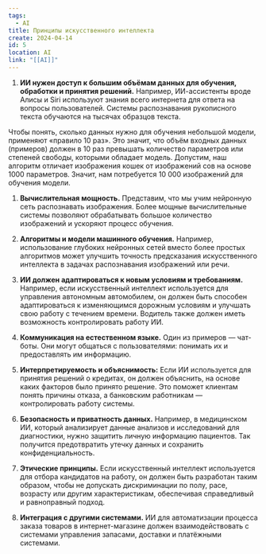 ```yaml
---
tags:
  - AI
title: Принципы искусственного интеллекта
create: 2024-04-14
id: 5
location: AI
link: "[[AI]]"
---
```


1. **ИИ нужен доступ к большим объёмам данных для обучения, обработки и принятия решений.** Например, ИИ-ассистенты вроде Алисы и Siri используют знания всего интернета для ответа на вопросы пользователей. Системы распознавания рукописного текста обучаются на тысячах образцов текста.  
  
Чтобы понять, сколько данных нужно для обучения небольшой модели, применяют «правило 10 раз». Это значит, что объём входных данных (примеров) должен в 10 раз превышать количество параметров или степеней свободы, которыми обладает модель. Допустим, наш алгоритм отличает изображения кошек от изображений сов на основе 1000 параметров. Значит, нам потребуется 10 000 изображений для обучения модели.  
  
1. **Вычислительная мощность.** Представим, что мы учим нейронную сеть распознавать изображения. Более мощные вычислительные системы позволяют обрабатывать большое количество изображений и ускоряют процесс обучения.  
  
2. **Алгоритмы и модели машинного обучения.** Например, использование глубоких нейронных сетей вместо более простых алгоритмов может улучшить точность предсказания искусственного интеллекта в задачах распознавания изображений или речи.  
  
3. **ИИ должен адаптироваться к новым условиям и требованиям.** Например, если искусственный интеллект используется для управления автономным автомобилем, он должен быть способен адаптироваться к изменяющимся дорожным условиям и улучшать свою работу с течением времени. Водитель также должен иметь возможность контролировать работу ИИ.  
  
4. **Коммуникация на естественном языке.** Один из примеров — чат-боты. Они могут общаться с пользователями: понимать их и предоставлять им информацию.  
  
5. **Интерпретируемость и объяснимость:** Если ИИ используется для принятия решений о кредитах, он должен объяснить, на основе каких факторов было принято решение. Это поможет клиентам понять причины отказа, а банковским работникам — контролировать работу системы.  
  
6. **Безопасность и приватность данных.** Например, в медицинском ИИ, который анализирует данные анализов и исследований для диагностики, нужно защитить личную информацию пациентов. Так получится предотвратить утечку данных и сохранить конфиденциальность.  
  
7. **Этические принципы.** Если искусственный интеллект используется для отбора кандидатов на работу, он должен быть разработан таким образом, чтобы не допускать дискриминации по полу, расе, возрасту или другим характеристикам, обеспечивая справедливый и равноправный подход.  
  
8. **Интеграция с другими системами.** ИИ для автоматизации процесса заказа товаров в интернет-магазине должен взаимодействовать с системами управления запасами, доставки и платёжными системами.

